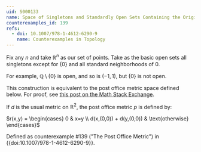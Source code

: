 ```yaml
---
uid: S000133
name: Space of Singletons and Standardly Open Sets Containing the Origin in $\mathbb{R}^n$
counterexamples_id: 139
refs:
  - doi: 10.1007/978-1-4612-6290-9
    name: Counterexamples in Topology
---
```


Fix any $n$ and take $\mathbb{R}^n$ as our set of points. Take as the basic
open sets all singletons except for $\{0\}$ and all standard neighborhoods of
$0$.

For example, $\mathbb{Q} \setminus \{0\}$ is open, and so is $(-1, 1)$, but $\{0\}$ is not
open.

This construction is equivalent to the post office metric space defined below. For proof, see
[this post on the Math Stack Exchange](https://math.stackexchange.com/a/4834226).

If $d$ is the usual metric on $\mathbb{R}^2$, the post office metric $p$ is defined by:

$r(x,y) = \begin{cases}
    0 & x=y \\
    d(x,(0,0)) + d(y,(0,0)) & \text{otherwise}
\end{cases}$

Defined as counterexample #139 ("The Post Office Metric")
in {{doi:10.1007/978-1-4612-6290-9}}.
